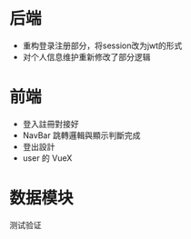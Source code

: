 # 后端
- 重构登录注册部分，将session改为jwt的形式
- 对个人信息维护重新修改了部分逻辑

# 前端
- 登入註冊對接好
- NavBar 跳轉邏輯與顯示判斷完成
- 登出設計
- user 的 VueX

# 数据模块
测试验证
